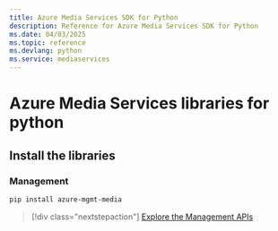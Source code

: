 ```yaml
---
title: Azure Media Services SDK for Python
description: Reference for Azure Media Services SDK for Python
ms.date: 04/03/2025
ms.topic: reference
ms.devlang: python
ms.service: mediaservices
---
```

# Azure Media Services libraries for python

## Install the libraries


### Management

```bash
pip install azure-mgmt-media
```
> [!div class="nextstepaction"]
> [Explore the Management APIs](/python/api/azure-mgmt-media)
